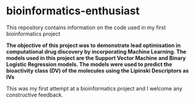 # bioinformatics-enthusiast
This repository contains information on the code used in my first bioinformatics project

**The objective of this project was to demonstrate lead optimisation in computational drug discovery by incorporating Machine Learning. The models used in this project are the Support Vector Machine and Binary Logistic Regression models. The models were used to predict the bioactivity class (DV) of the molecules using the Lipinski Descriptors as IVs**

This was my first attempt at a bioinformatics project and I welcome any constructive feedback. 
